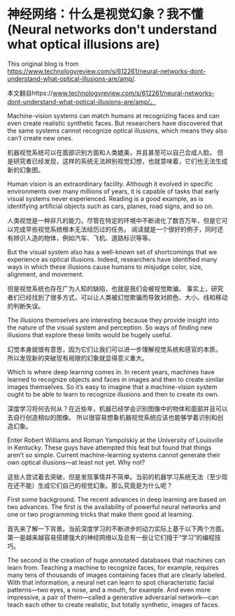 # 神经网络：什么是视觉幻象？我不懂(Neural networks don't understand what optical illusions are)

This original blog is from https://www.technologyreview.com/s/612261/neural-networks-dont-understand-what-optical-illusions-are/amp/.

本文翻自https://www.technologyreview.com/s/612261/neural-networks-dont-understand-what-optical-illusions-are/amp/。

Machine-vision systems can match humans at recognizing faces and can even create realistic synthetic faces. But researchers have discovered that the same systems cannot recognize optical illusions, which means they also can’t create new ones.

机器视觉系统可以在面部识别方面和人类媲美，并且甚至可以自己合成人脸。
但是研究者已经发现，这样的系统无法辨别视觉幻想，也就意味着，它们也无法生成新的幻象图。

Human vision is an extraordinary facility. Although it evolved in specific environments over many millions of years, it is capable of tasks that early visual systems never experienced. Reading is a good example, as is identifying artificial objects such as cars, planes, road signs, and so on.

人类视觉是一种非凡的能力。尽管在特定的环境中不断进化了数百万年，但是它可以完成早些视觉系统根本无法经历过的任务。
阅读就是一个很好的例子，同时还有辨识人造的物体，例如汽车、飞机、道路标识等等。

But the visual system also has a well-known set of shortcomings that we experience as optical illusions. Indeed, researchers have identified many ways in which these illusions cause humans to misjudge color, size, alignment, and movement.

但是视觉系统也存在广为人知的缺陷，也就是我们会被视觉欺骗。
事实上，研究者们已经找到了很多方式，可以让人类被幻觉欺骗而导致对颜色、大小、线和移动的判断失误。

The illusions themselves are interesting because they provide insight into the nature of the visual system and perception. So ways of finding new illusions that explore these limits would be hugely useful.

幻觉本身就很有意思，因为它们让我们可以进一步理解视觉系统和感官的本质。
所以发现新的突破现有局限的幻象就显得意义重大。

Which is where deep learning comes in. In recent years, machines have learned to recognize objects and faces in images and then to create similar images themselves. So it’s easy to imagine that a machine-vision system ought to be able to learn to recognize illusions and then to create its own.

深度学习将何去何从？在近些年，机器已经学会识别图像中的物体和面部并且可以去自行创造相似的图像。
所以很容易想象机器视觉系统应该也能够学着识别和创造幻象。

Enter Robert Williams and Roman Yampolskiy at the University of Louisville in Kentucky. These guys have attempted this feat but found that things aren’t so simple. Current machine-learning systems cannot generate their own optical illusions—at least not yet. Why not?

这些人尝试着去突破，但是发现事情并不简单。当前的机器学习系统无法（至少现在还不能）生成它们自己的视觉幻象。那么究竟是为什么呢？

First some background. The recent advances in deep learning are based on two advances. The first is the availability of powerful neural networks and one or two programming tricks that make them good at learning.

首先来了解一下背景。当前深度学习的不断进步的动力实际上基于以下两个方面。第一是越来越容易搭建强大的神经网络以及总有一些让它们擅于“学习”的编程技巧。

The second is the creation of huge annotated databases that machines can learn from. Teaching a machine to recognize faces, for example, requires many tens of thousands of images containing faces that are clearly labeled. With that information, a neural net can learn to spot characteristic facial patterns—two eyes, a nose, and a mouth, for example. And even more impressive, a pair of them—called a generative adversarial network—can teach each other to create realistic, but totally synthetic, images of faces.






